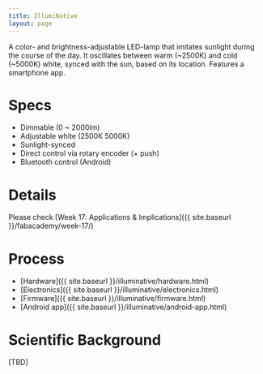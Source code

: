 ```yaml
---
title: IllumiNative
layout: page
---
```


A color- and brightness-adjustable LED-lamp that imitates sunlight during the course of the day. It oscillates between warm (~2500K) and cold (~5000K) white, synced with the sun, based on its location. Features a smartphone app.

# Specs

- Dimmable (0 ~ 2000lm)
- Adjustable white (2500K  5000K)
- Sunlight-synced
- Direct control via rotary encoder (+ push)
- Bluetooth control (Android)

# Details

Please check [Week 17: Applications & Implications]({{ site.baseurl }}/fabacademy/week-17/)

# Process

- [Hardware]({{ site.baseurl }}/illuminative/hardware.html)
- [Electronics]({{ site.baseurl }}/illuminative/electronics.html)
- [Firmware]({{ site.baseurl }}/illuminative/firmware.html)
- [Android app]({{ site.baseurl }}/illuminative/android-app.html)

# Scientific Background

[TBD]
